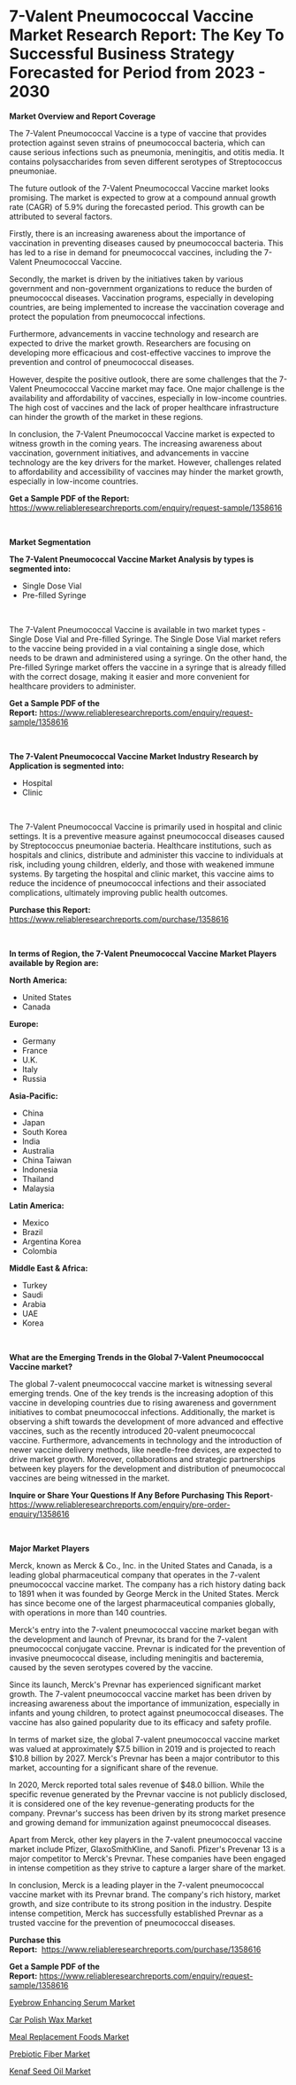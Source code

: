 <p><h1>7-Valent Pneumococcal Vaccine Market Research Report: The Key To Successful Business Strategy Forecasted for Period from 2023 - 2030</h1></p><p><strong>Market Overview and Report Coverage</strong></p>
<p><p>The 7-Valent Pneumococcal Vaccine is a type of vaccine that provides protection against seven strains of pneumococcal bacteria, which can cause serious infections such as pneumonia, meningitis, and otitis media. It contains polysaccharides from seven different serotypes of Streptococcus pneumoniae.</p><p>The future outlook of the 7-Valent Pneumococcal Vaccine market looks promising. The market is expected to grow at a compound annual growth rate (CAGR) of 5.9% during the forecasted period. This growth can be attributed to several factors.</p><p>Firstly, there is an increasing awareness about the importance of vaccination in preventing diseases caused by pneumococcal bacteria. This has led to a rise in demand for pneumococcal vaccines, including the 7-Valent Pneumococcal Vaccine.</p><p>Secondly, the market is driven by the initiatives taken by various government and non-government organizations to reduce the burden of pneumococcal diseases. Vaccination programs, especially in developing countries, are being implemented to increase the vaccination coverage and protect the population from pneumococcal infections.</p><p>Furthermore, advancements in vaccine technology and research are expected to drive the market growth. Researchers are focusing on developing more efficacious and cost-effective vaccines to improve the prevention and control of pneumococcal diseases.</p><p>However, despite the positive outlook, there are some challenges that the 7-Valent Pneumococcal Vaccine market may face. One major challenge is the availability and affordability of vaccines, especially in low-income countries. The high cost of vaccines and the lack of proper healthcare infrastructure can hinder the growth of the market in these regions.</p><p>In conclusion, the 7-Valent Pneumococcal Vaccine market is expected to witness growth in the coming years. The increasing awareness about vaccination, government initiatives, and advancements in vaccine technology are the key drivers for the market. However, challenges related to affordability and accessibility of vaccines may hinder the market growth, especially in low-income countries.</p></p>
<p><strong>Get a Sample PDF of the Report:</strong> <a href="https://www.reliableresearchreports.com/enquiry/request-sample/1358616">https://www.reliableresearchreports.com/enquiry/request-sample/1358616</a></p>
<p>&nbsp;</p>
<p><strong>Market Segmentation</strong></p>
<p><strong>The 7-Valent Pneumococcal Vaccine Market Analysis by types is segmented into:</strong></p>
<p><ul><li>Single Dose Vial</li><li>Pre-filled Syringe</li></ul></p>
<p>&nbsp;</p>
<p><p>The 7-Valent Pneumococcal Vaccine is available in two market types - Single Dose Vial and Pre-filled Syringe. The Single Dose Vial market refers to the vaccine being provided in a vial containing a single dose, which needs to be drawn and administered using a syringe. On the other hand, the Pre-filled Syringe market offers the vaccine in a syringe that is already filled with the correct dosage, making it easier and more convenient for healthcare providers to administer.</p></p>
<p><strong>Get a Sample PDF of the Report:</strong>&nbsp;<a href="https://www.reliableresearchreports.com/enquiry/request-sample/1358616">https://www.reliableresearchreports.com/enquiry/request-sample/1358616</a></p>
<p>&nbsp;</p>
<p><strong>The 7-Valent Pneumococcal Vaccine Market Industry Research by Application is segmented into:</strong></p>
<p><ul><li>Hospital</li><li>Clinic</li></ul></p>
<p>&nbsp;</p>
<p><p>The 7-Valent Pneumococcal Vaccine is primarily used in hospital and clinic settings. It is a preventive measure against pneumococcal diseases caused by Streptococcus pneumoniae bacteria. Healthcare institutions, such as hospitals and clinics, distribute and administer this vaccine to individuals at risk, including young children, elderly, and those with weakened immune systems. By targeting the hospital and clinic market, this vaccine aims to reduce the incidence of pneumococcal infections and their associated complications, ultimately improving public health outcomes.</p></p>
<p><strong>Purchase this Report:</strong>&nbsp; <a href="https://www.reliableresearchreports.com/purchase/1358616">https://www.reliableresearchreports.com/purchase/1358616</a></p>
<p>&nbsp;</p>
<p><strong>In terms of Region, the 7-Valent Pneumococcal Vaccine Market Players available by Region are:</strong></p>
<p>
    <p> <strong> North America: </strong>
        <ul>
            <li>United States</li>
            <li>Canada</li>
        </ul>
        </p> 
    <p> <strong> Europe: </strong>
        <ul>
            <li>Germany</li>
            <li>France</li>
            <li>U.K.</li>
            <li>Italy</li>
            <li>Russia</li>
        </ul>
        </p> 
    <p> <strong> Asia-Pacific: </strong>
        <ul>
            <li>China</li>
            <li>Japan</li>
            <li>South Korea</li>
            <li>India</li>
            <li>Australia</li>
            <li>China Taiwan</li>
            <li>Indonesia</li>
            <li>Thailand</li>
            <li>Malaysia</li>
        </ul>
        </p> 
    <p> <strong> Latin America: </strong>
        <ul>
            <li>Mexico</li>
            <li>Brazil</li>
            <li>Argentina Korea</li>
            <li>Colombia</li>
        </ul>
        </p> 
    <p> <strong> Middle East & Africa: </strong>
        <ul>
            <li>Turkey</li>
            <li>Saudi</li>
            <li>Arabia</li>
            <li>UAE</li>
            <li>Korea</li>
        </ul>
    </p>
    </p>
<p>&nbsp;</p>
<p><strong>What are the Emerging Trends in the Global 7-Valent Pneumococcal Vaccine market?</strong></p>
<p><p>The global 7-valent pneumococcal vaccine market is witnessing several emerging trends. One of the key trends is the increasing adoption of this vaccine in developing countries due to rising awareness and government initiatives to combat pneumococcal infections. Additionally, the market is observing a shift towards the development of more advanced and effective vaccines, such as the recently introduced 20-valent pneumococcal vaccine. Furthermore, advancements in technology and the introduction of newer vaccine delivery methods, like needle-free devices, are expected to drive market growth. Moreover, collaborations and strategic partnerships between key players for the development and distribution of pneumococcal vaccines are being witnessed in the market.</p></p>
<p><strong>Inquire or Share Your Questions If Any Before Purchasing This Report</strong>- <a href="https://www.reliableresearchreports.com/enquiry/pre-order-enquiry/1358616">https://www.reliableresearchreports.com/enquiry/pre-order-enquiry/1358616</a></p>
<p>&nbsp;</p>
<p><strong>Major Market Players</strong></p>
<p><p>Merck, known as Merck & Co., Inc. in the United States and Canada, is a leading global pharmaceutical company that operates in the 7-valent pneumococcal vaccine market. The company has a rich history dating back to 1891 when it was founded by George Merck in the United States. Merck has since become one of the largest pharmaceutical companies globally, with operations in more than 140 countries.</p><p>Merck's entry into the 7-valent pneumococcal vaccine market began with the development and launch of Prevnar, its brand for the 7-valent pneumococcal conjugate vaccine. Prevnar is indicated for the prevention of invasive pneumococcal disease, including meningitis and bacteremia, caused by the seven serotypes covered by the vaccine.</p><p>Since its launch, Merck's Prevnar has experienced significant market growth. The 7-valent pneumococcal vaccine market has been driven by increasing awareness about the importance of immunization, especially in infants and young children, to protect against pneumococcal diseases. The vaccine has also gained popularity due to its efficacy and safety profile.</p><p>In terms of market size, the global 7-valent pneumococcal vaccine market was valued at approximately $7.5 billion in 2019 and is projected to reach $10.8 billion by 2027. Merck's Prevnar has been a major contributor to this market, accounting for a significant share of the revenue.</p><p>In 2020, Merck reported total sales revenue of $48.0 billion. While the specific revenue generated by the Prevnar vaccine is not publicly disclosed, it is considered one of the key revenue-generating products for the company. Prevnar's success has been driven by its strong market presence and growing demand for immunization against pneumococcal diseases.</p><p>Apart from Merck, other key players in the 7-valent pneumococcal vaccine market include Pfizer, GlaxoSmithKline, and Sanofi. Pfizer's Prevenar 13 is a major competitor to Merck's Prevnar. These companies have been engaged in intense competition as they strive to capture a larger share of the market.</p><p>In conclusion, Merck is a leading player in the 7-valent pneumococcal vaccine market with its Prevnar brand. The company's rich history, market growth, and size contribute to its strong position in the industry. Despite intense competition, Merck has successfully established Prevnar as a trusted vaccine for the prevention of pneumococcal diseases.</p></p>
<p><strong>Purchase this Report:</strong>&nbsp;&nbsp;<a href="https://www.reliableresearchreports.com/purchase/1358616">https://www.reliableresearchreports.com/purchase/1358616</a></p>
<p></p>
<p><strong>Get a Sample PDF of the Report:</strong>&nbsp;<a href="https://www.reliableresearchreports.com/enquiry/request-sample/1358616">https://www.reliableresearchreports.com/enquiry/request-sample/1358616</a></p>
<p><p><a href="https://www.linkedin.com/pulse/eyebrow-enhancing-serum-market-size-2023-2030-global-ewlic/">Eyebrow Enhancing Serum Market</a></p><p><a href="https://www.linkedin.com/pulse/car-polish-wax-market-challenges-opportunities-growth-znsoc/">Car Polish Wax Market</a></p><p><a href="https://www.linkedin.com/pulse/meal-replacement-foods-market-challenges-opportunities-gi3ke/">Meal Replacement Foods Market</a></p><p><a href="https://medium.com/@walterkutch/prebiotic-fiber-market-size-growth-forecast-2023-2030-45a6786634f5">Prebiotic Fiber Market</a></p><p><a href="https://medium.com/@kevinbarnes75/kenaf-seed-oil-market-size-growth-forecast-2023-2030-ab875ac3038c">Kenaf Seed Oil Market</a></p></p>